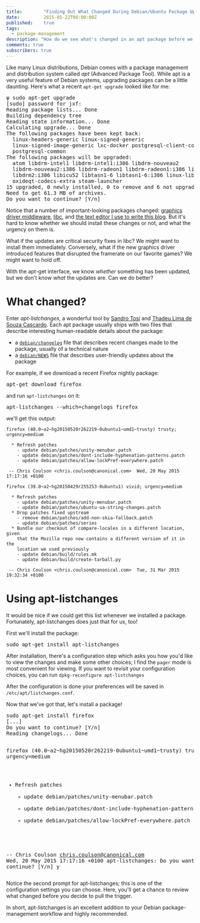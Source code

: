```yaml
---
title:        "Finding Out What Changed During Debian/Ubuntu Package Upgrades"
date:         2015-05-22T08:00:00Z
published:    true
tags:
  - package-management
description: "How do we see what's changed in an apt package before we install it?"
comments: true
subscribers: true
---
```


Like many Linux distributions, Debian comes with a package management and distribution system called _apt_ (Advanced Package Tool). While apt is  a very useful feature of Debian systems, upgrading packages can be a little daunting. Here's what a recent <code class="shell">apt-get upgrade</code> looked like for me:

<div class="shell">
<pre>
ψ sudo apt-get upgrade
[sudo] password for jxf:
Reading package lists... Done
Building dependency tree
Reading state information... Done
Calculating upgrade... Done
The following packages have been kept back:
  linux-headers-generic linux-signed-generic
  linux-signed-image-generic lxc-docker postgresql-client-common
  postgresql-common
The following packages will be upgraded:
  atom libdrm-intel1 libdrm-intel1:i386 libdrm-nouveau2
  libdrm-nouveau2:i386 libdrm-radeon1 libdrm-radeon1:i386 libdrm2
  libdrm2:i386 libicu52 libtasn1-6 libtasn1-6:i386 linux-libc-dev
  oxideqt-codecs-extra steam-launcher
15 upgraded, 0 newly installed, 0 to remove and 6 not upgraded.
Need to get 61.3 MB of archives.
Do you want to continue? [Y/n]
</pre>
</div>


Notice that a number of important-looking packages changed: [graphics driver middleware](https://01.org/linuxgraphics/community/libdrm), [libc](http://en.wikipedia.org/wiki/C_standard_library), and [the text editor I use to write this blog](https://atom.io/). But it's hard to know whether we should install these changes or not, and what the urgency on them is.

What if the updates are critical security fixes in libc? We might want to install them immediately. Conversely, what if the new graphics driver introduced features that disrupted the framerate on our favorite games? We might want to hold off.

With the apt-get interface, we know _whether_ something has been updated, but we don't know _what_ the updates are. Can we do better?

# What changed?

Enter _apt-listchanges_, a wonderful tool by [Sandro Tosi](https://twitter.com/sandrotosi) and [Thadeu Lima de Souza Cascardo](http://cascardo.info/). Each apt package usually ships with two files that describe interesting human-readable details about the package:

* a [`debian/changelog`](https://www.debian.org/doc/manuals/maint-guide/dreq.en.html#changelog) file that describes recent changes made to the package, usually of a technical nature
* a [`debian/NEWS`](https://www.debian.org/doc/manuals/maint-guide/dother.en.html#news) file that describes user-friendly updates about the package

For example, if we download a recent Firefox nightly package:

<div class="shell">
<pre>
apt-get download firefox
</pre>
</div>


and run `apt-listchanges` on it:

<div class="shell">
<pre>
apt-listchanges --which=changelogs firefox
</pre>
</div>


we'll get this output:

```
firefox (40.0~a2~hg20150520r262219-0ubuntu1~umd1~trusty) trusty; urgency=medium

  * Refresh patches
    - update debian/patches/unity-menubar.patch
    - update debian/patches/dont-include-hyphenation-patterns.patch
    - update debian/patches/allow-lockPref-everywhere.patch

 -- Chris Coulson <chris.coulson@canonical.com>  Wed, 20 May 2015 17:17:16 +0100

firefox (39.0~a2~hg20150429r255253-0ubuntu1) vivid; urgency=medium

  * Refresh patches
    - update debian/patches/unity-menubar.patch
    - update debian/patches/ubuntu-ua-string-changes.patch
  * Drop patches fixed upstream
    - remove debian/patches/add-non-skia-fallback.patch
    - update debian/patches/series
  * Bundle our checkout of compare-locales in a different location, given
    that the Mozilla repo now contains a different version of it in the
    location we used previously
    - update debian/build/rules.mk
    - update debian/build/create-tarball.py

 -- Chris Coulson <chris.coulson@canonical.com>  Tue, 31 Mar 2015 19:32:34 +0100
```

# Using apt-listchanges

It would be nice if we could get this list whenever we installed a package. Fortunately, apt-listchanges does just that for us, too!

First we'll install the package:

<div class="shell">
<pre>
sudo apt-get install apt-listchanges
</pre>
</div>


After installation, there's a configuration step which asks you how you'd like to view the changes and make some other choices; I find the `pager` mode is most convenient for viewing. If you want to revisit your configuration choices, you can run <code class="shell">dpkg-reconfigure apt-listchanges</code>

After the configuration is done your preferences will be saved in `/etc/apt/listchanges.conf`.

Now that we've got that, let's install a package!

<div class="shell">
<pre>
sudo apt-get install firefox
[...]
Do you want to continue? [Y/n]
Reading changelogs... Done

firefox (40.0~a2~hg20150520r262219-0ubuntu1~umd1~trusty) trusty; urgency=medium
  * Refresh patches
    - update debian/patches/unity-menubar.patch
    - update debian/patches/dont-include-hyphenation-patterns.patch
    - update debian/patches/allow-lockPref-everywhere.patch

 -- Chris Coulson <chris.coulson@canonical.com>  Wed, 20 May 2015 17:17:16 +0100
apt-listchanges: Do you want to continue? [Y/n] y
</pre>
</div>

Notice the second prompt for apt-listchanges; this is one of the configuration settings you can choose. Here, you'll get a chance to review what changed before you decide to pull the trigger.

In short, apt-listchanges is an excellent addition to your Debian package-management workflow and highly recommended.
